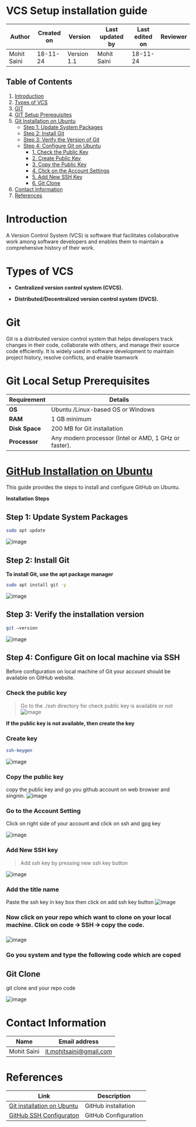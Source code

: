 # **VCS Setup installation guide**

| **Author** | **Created on** | **Version** | **Last updated by** | **Last edited on** | **Reviewer** |
|------------|-------------|-----------|--------------|-------------|-----------|
| Mohit Saini | 18-11-24 | Version 1.1 | Mohit Saini | 18-11-24 |  |

## Table of Contents

1.  [Introduction](#introduction)
2.  [Types of VCS](#types-of-vcs)
3.  [GIT](#git)
4.  [GIT Setup Prerequisites](#git-setup-prerequisites)
5.  [Git Installation on Ubuntu](#git-installation-on-ubuntu)
    -   [Step 1: Update System Packages](#step-1-update-system-packages)
    -   [Step 2: Install Git](#step-2-install-git)
    -   [Step 3: Verify the Version of
        Git](#step-3-verify-the-version-of-git)
    -   [Step 4: Configure Git on
        Ubuntu](#step-4-configure-git-on-ubuntu)
        -   [1. Check the Public Key](#check-the-public-key)
        -   [2. Create Public Key](#create-public-key)
        -   [3. Copy the Public Key](#copy-the-public-key)
        -   [4. Click on the Account
            Settings](#click-on-the-account-settings)
        -   [5. Add New SSH Key](#add-new-ssh-key)
        -   [6. Git Clone](#git-clone)
6.  [Contact Information](#contact-information)
7.  [References](#references)


# Introduction

A Version Control System (VCS) is software that facilitates
collaborative work among software developers and enables them to
maintain a comprehensive history of their work.

# Types of VCS

-   **Centralized version control system (CVCS).**

-   **Distributed/Decentralized version control system (DVCS).**

# Git

Git is a distributed version control system that helps developers track
changes in their code, collaborate with others, and manage their source
code efficiently. It is widely used in software development to maintain
project history, resolve conflicts, and enable teamwork

# Git Local Setup Prerequisites

| **Requirement** | **Details**                                           |
|-----------------|-------------------------------------------------------|
| **OS**          | Ubuntu /Linux-based OS or Windows                     |
| **RAM**         | 1 GB minimum                                          |
| **Disk Space**  | 200 MB for Git installation                           |
| **Processor**   | Any modern processor (Intel or AMD, 1 GHz or faster). |

# [GitHub Installation on Ubuntu]()

This guide provides the steps to install and configure GitHub on Ubuntu.

**Installation Steps**

## Step 1: Update System Packages

``` bash
sudo apt update
```
![image](https://github.com/user-attachments/assets/2e009888-21e6-4070-ad18-917397289fd7)


## Step 2: Install Git

**To install Git, use the apt package manager**

``` bash
sudo apt install git -y
```
![image](https://github.com/user-attachments/assets/26a71fbc-4a0d-4ec9-b2aa-8096476e419a)

## Step 3: Verify the installation version
``` bash
git –version
```
![image](https://github.com/user-attachments/assets/3f58eadd-547d-4691-a24a-80aa2ca910c8)

## Step 4: Configure Git on local machine via SSH

Before configuration on local machine of Git your account should be
available on GitHub website.


### Check the public key 

> Go to the ./ssh directory for check public key is available or not
![image](https://github.com/user-attachments/assets/f8000fc6-1ed2-4e0e-ac50-63484f245849)


**If the public key is not available, then create the key**

### Create key

``` bash
ssh-keygen
```

![image](https://github.com/user-attachments/assets/a8d443b5-a018-431d-a9f4-70125df1387d)


### Copy the public key
copy the public key and go you github account on web browser and singnin. 
![image](https://github.com/user-attachments/assets/eabc3352-0b4f-48b1-a8f6-4dbc341fd617)




### Go to the Account Setting 

Click on right side of your account and click on ssh and gpg key

![image](https://github.com/user-attachments/assets/5b52a234-2281-45da-a7bd-9f98f363e17e)


### Add New SSH key

> Add ssh key by pressing new ssh key button

![image](https://github.com/user-attachments/assets/a220b944-6d2c-4937-afea-c4031d0a2ada)


### Add the title name

Paste the ssh key in key box then click on add ssh key button
![image](https://github.com/user-attachments/assets/145097f4-e9b7-42a9-ba9d-7c6d78c1a868)


### Now click on your repo which want to clone on your local machine. Click on code 🡪 SSH 🡪 copy the code.

![image](https://github.com/user-attachments/assets/3ae3b5aa-5585-4e18-8006-6ffd1fe1b81f)

### Go you system and type the following code which are coped 

## Git Clone


git clone and your repo code

![image](https://github.com/user-attachments/assets/1087ccec-c883-452f-bd23-be8d0ece5db8)

# Contact Information

| **Name**    | **Email address**         |
|-------------|---------------------------|
| Mohit Saini | <it.mohitsaini@gmail.com> |

# References

| **Link** | **Description** |
|-----------------------------------|-------------------------------------|
| [Git installation on Ubuntu](https://www.digitalocean.com/community/tutorials/how-to-install-git-on-ubuntu) | GitHub installation |
| [GitHub SSH Configuraton](https://www.theserverside.com/blog/Coffee-Talk-Java-News-Stories-and-Opinions/GitHub-SSH-Key-Setup-Config-Ubuntu-Linux) | GitHub Configuration |
